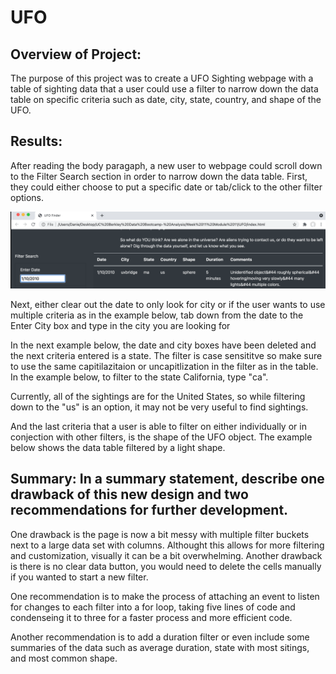 # UFO


## Overview of Project:
The purpose of this project was to create a UFO Sighting webpage with a table of sighting data that a user could use a filter to narrow down the data table on specific criteria such as date, city, state, country, and shape of the UFO.  </br>

## Results: 
After reading the body paragaph, a new user to webpage could scroll down to the Filter Search section in order to narrow down the data table.  First, they could either choose to put a specific date or tab/click to the other filter options. </br> 

![Screenshot](https://github.com/daniethecreator/UFO/blob/main/static/images/UFO_ENTER_DATE_FILTER.png)

Next, either clear out the date to only look for city or if the user wants to use multiple criteria as in the example below, tab down from the date to the Enter City box and type in the city you are looking for </br>

In the next example below, the date and city boxes have been deleted and the next criteria entered is a state. The filter is case sensititve so make sure to use the same capitilazitaion or uncapitlization in the filter as in the table. In the example below, to filter to the state California, type "ca".  </br>

Currently, all of the sightings are for the United States, so while filtering down to the "us" is an option, it may not be very useful to find sightings.  </br>

And the last criteria that a user is able to filter on either individually or in conjection with other filters, is the shape of the UFO object. The example below shows the data table filtered by a light shape. </br>

## Summary: In a summary statement, describe one drawback of this new design and two recommendations for further development.

One drawback is the page is now a bit messy with multiple filter buckets next to a large data set with columns.  Althought this allows for more filtering and customization, visually it can be a bit overwhelming. Another drawback is there is no clear data button, you would need to delete the cells manually if you wanted to start a new filter. </br>

One recommendation is to make the process of attaching an event to listen for changes to each filter into a for loop, taking five lines of code and condenseing it to three for a faster process and more efficient code.  </br>

Another recommendation is to add a duration filter or even include some summaries of the data such as average duration, state with most sitings, and most common shape.  </br>
